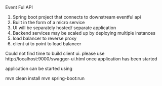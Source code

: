 Event Ful API

1. Spring boot project that connects to downstream eventful api
2. Built in the form of a micro service
3. UI will be separately hosted/ separate application
4. Backend services may be scaled up by deploying multiple instances
5. load balancer to reverse proxy
6. client ui to point to load balancer

Could not find time to build client ui. please use http://localhost:9000/swagger-ui.html once application has been started


application can be started using

mvn clean install
mvn spring-boot:run
